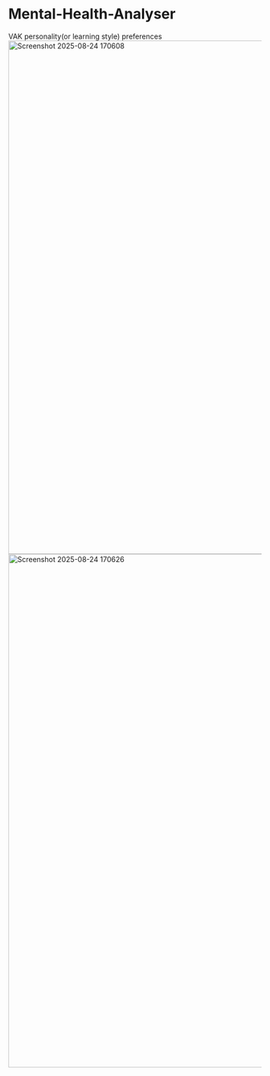 # Mental-Health-Analyser
VAK personality(or learning style) preferences
<img width="1920" height="1020" alt="Screenshot 2025-08-24 170608" src="https://github.com/user-attachments/assets/5083b65d-ee2f-4f43-8b75-063daed8e9fb" />
<img width="1920" height="1020" alt="Screenshot 2025-08-24 170626" src="https://github.com/user-attachments/assets/097d60dc-c90f-4f11-958d-a4cbf6a3f610" />

